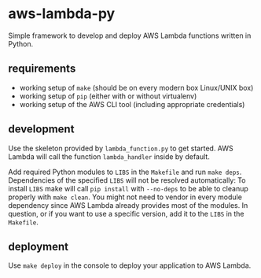 # aws-lambda-py
Simple framework to develop and deploy AWS Lambda functions written in Python.

## requirements
* working setup of ```make``` (should be on every modern box Linux/UNIX box)
* working setup of ```pip``` (either with or without virtualenv)
* working setup of the AWS CLI tool (including appropriate credentials)

## development
Use the skeleton provided by ```lambda_function.py``` to get started. AWS Lambda
will call the function ```lambda_handler``` inside by default.

Add required Python modules to ```LIBS``` in the ```Makefile``` and run
```make deps```. Dependencies of the specified ```LIBS``` will not be resolved
automatically: To install ```LIBS``` make will call ```pip install``` with
```--no-deps``` to be able to cleanup properly with ```make clean```. You might
not need to vendor in every module dependency since AWS Lambda already provides
most of the modules. In question, or if you want to use a specific version, add
it to the ```LIBS``` in the ```Makefile```.

## deployment
Use ```make deploy``` in the console to deploy your application to AWS Lambda.
